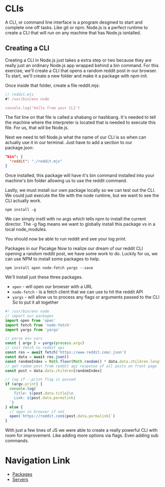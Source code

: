 # CLIs
A CLI, or command line interface is a program desgined to start and complete one off tasks. Like git or npm. Node.js is a perfect runtime to create a CLI that will run on any machine that has Node.js isntalled.

## Creating a CLI
Creating a CLI in Node.js just takes a extra step or two because they are really just an ordinary Node.js app wrapped behind a bin command. For this exercise, we'll create a CLI that opens a random reddit post in our browser. To start, we'll create a new folder and make it a package with npm init.

Once inside that folder, create a file reddit.mjs:
```js
// reddit.mjs
#! /usr/bin/env node

console.log('hello from your CLI')
```
The fist line on that file is called a shabang or hashbang. It's needed to tell the machine where the interpreter is located that is needed to execute this file. For us, that will be Node.js.

Next we need to tell Node.js what the name of our CLI is so when can actually use it in our terminal. Just have to add a section to our package.json:
```json
"bin": {
  "reddit": "./reddit.mjs"
}
```
Once installed, this package will have it's bin command installed into your machine's bin folder allowing us to use the reddit command.

Lastly, we must install our own package locally so we can test out the CLI. We could just execute the file with the node runtime, but we want to see the CLI actually work.

`npm install -g`

We can simply instll with no args which tells npm to install the current director. The -g flag means we want to globally install this package vs in a local node_modules.

You should now be able to run reddit and see your log print.

Packages in our Pacakge
Now to realize our dream of our reddit CLI opening a random reddit post, we have some work to do. Luckily for us, we can use NPM to install some packages to help.

`npm install open node-fetch yargs --save`

We'll install just these three packages.

- `open` - will open our browser with a URL
- `node-fetch` - is a fetch client that we can use to hit the reddit API
- `yargs` - will allow us to process any flags or arguments passed to the CLI
So to put it all together

```js
#! /usr/bin/env node
// import our packages
import open from 'open'
import fetch from 'node-fetch'
import yargs from 'yargs'

// parse env vars
const { argv } = yargs(process.argv)
// init fetch to reddit api
const res = await fetch('https://www.reddit.com/.json')
const data = await res.json()
const randomIndex = Math.floor(Math.random() * data.data.children.length)
// get radom post from reddit api response of all posts on front page
const post = data.data.children[randomIndex]

// log if --print flag is passed
if (argv.print) {
  console.log(`
    Title: ${post.data.title}\n
    Link: ${post.data.permalink}
  `)
} else {
  // open in browser if not
  open(`https://reddit.com${post.data.permalink}`)
}
```
With just a few lines of JS we were able to create a really powerful CLI with room for improvement. Like adding more options via flags. Even adding sub commands.

# Navigation Link
- [Packages](./packages.md)
- [Servers](./server.md)